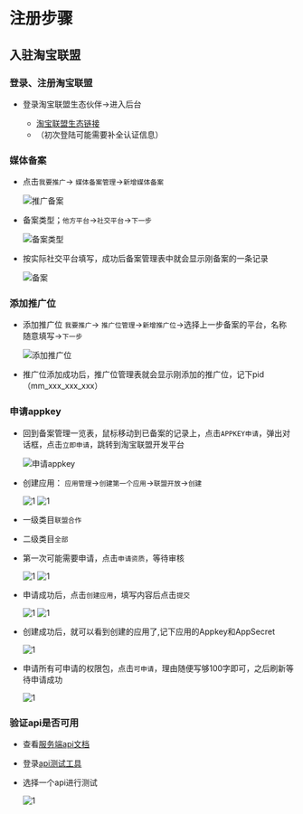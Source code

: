 # 注册步骤

## 入驻淘宝联盟

### 登录、注册淘宝联盟

* 登录淘宝联盟生态伙伴->进入后台
    
    * [淘宝联盟生态链接](https://pub.alimama.com/)
    * （初次登陆可能需要补全认证信息）

### 媒体备案

* 点击```我要推广```-> ```媒体备案管理```->```新增媒体备案```

    ![推广备案](./img/推广备案.jpg)

* 备案类型；```他方平台```->```社交平台```->```下一步```

    ![备案类型](./img/备案类型.jpg)

* 按实际社交平台填写，成功后备案管理表中就会显示刚备案的一条记录

    ![备案](./img/备案类型.jpg)

### 添加推广位

* 添加推广位 ```我要推广```-> ```推广位管理```->```新增推广位```->选择上一步备案的平台，名称随意填写->```下一步```

    ![添加推广位](./img/推广位.jpg)

* 推广位添加成功后，推广位管理表就会显示刚添加的推广位，记下pid（mm_xxx_xxx_xxx）

### 申请appkey

* 回到备案管理一览表，鼠标移动到已备案的记录上，点击```APPKEY申请```，弹出对话框，点击```立即申请```，跳转到淘宝联盟开发平台

    ![申请appkey](./img/申请appkey.jpg)

* 创建应用： ```应用管理```->```创建第一个应用```->```联盟开放```->```创建```

    ![1](./img/1.jpg)
    ![1](./img/2.jpg)

* 一级类目```联盟合作```
* 二级类目```全部```
* 第一次可能需要申请，点击```申请资质```，等待审核

    ![1](./img/3.jpg)
    ![1](./img/4.jpg)

* 申请成功后，点击```创建应用```，填写内容后点击```提交```

    ![1](./img/5.jpg)
    ![1](./img/6.jpg)

* 创建成功后，就可以看到创建的应用了,记下应用的Appkey和AppSecret

    ![1](./img/7.jpg)

* 申请所有可申请的权限包，点击```可申请```，理由随便写够100字即可，之后刷新等待申请成功

    ![1](./img/8.jpg)

### 验证api是否可用

* 查看[服务端api文档](https://aff-open.taobao.com/#!/document)
* 登录[api测试工具](https://open.taobao.com/docV3.htm?docId=1&docType=15)
* 选择一个api进行测试

    ![1](./img/9.jpg)

